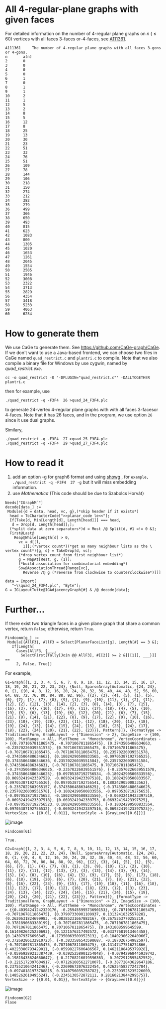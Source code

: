 # All 4-regular-plane graphs with given faces
For detailed information on the number of 4-regular plane graphs on $n ~(\le 60)$ vertices with all faces 3-faces or-4-faces, see 
[A111361](https://oeis.org/A111361).

```
A111361		The number of 4-regular plane graphs with all faces 3-gons or 4-gons.
n		a(n)
2		0
3		0
4		0
5		0
6		1
7		0
8		1
9		1
10		2
11		1
12		5
13		2
14		8
15		5
16		12
17		8
18		25
19		13
20		30
21		23
22		51
23		33
24		76
25		51
26		109
27		78
28		144
29		106
30		218
31		150
32		274
33		212
34		382
35		279
36		499
37		366
38		650
39		493
40		815
41		623
42		1083
43		800
44		1305
45		1020
46		1653
47		1261
48		2045
49		1554
50		2505
51		1946
52		3008
53		2322
54		3713
55		2829
56		4354
57		3418
58		5233
59		4063
60		6234
```

# How to generate them

We use CaGe to generate them. See https://github.com/CaGe-graph/CaGe. If we don't want to use a Java-based frontend,  we can choose two files in CaGe named `quad_restrict.c` and   `plantri.c` to compile.  Note that we also  compile a binary file for Windows by use cygwin, named by *quad_restrict.exe*.  
```
cc -o quad_restrict -O '-DPLUGIN="quad_restrict.c"' -DALLTOGETHER plantri.c
```

then for example, use

```
./quad_restrict -q -F3F4  26 >quad_24_F3F4.plc
```
to  generate 24-vertex  4-regular plane graphs with with all faces 3-facesor 4-faces. Note that it has 26 faces, and in the program, we use option  `26`  since it use dual graphs.






Similary,


```
./quad_restrict -q -F3F4  27 >quad_25_F3F4.plc
./quad_restrict -q -F3F4  29 >quad_27_F3F4.plc
```


# How to read it

1. add an option -g for graph6 format and using [showg](https://users.cecs.anu.edu.au/~bdm/data/formats.html) , for `example, ./quad_restrict -q -F3F4  27 -g`  but it will miss embedding information. 
2. use *Mathematica* (This code should be due to Szabolcs Horvát）

```
Needs["IGraphM`"]
decode[data_] := 
 Module[{d = data, head, vc, g},(*skip header if it exists*)
  head = ToCharacterCode[">>planar_code le<<"];
  If[Take[d, Min[Length[d], Length[head]]] === head, 
   d = Drop[d, Length[head]];];
  (*split data at zero separators*)d = Most /@ Split[d, #1 =!= 0 &];
  First@Last@
    Reap@While[Length[d] > 0, 
      vc = d[[1, 
        1]];(*vertex count*)(*get as many neighbour lists as the \
vertex count*){g, d} = TakeDrop[d, vc];
      (*drop vertex count from first neighbour list*)
      g = MapAt[Rest, g, {1}];
      (*build association for combinatorial embedding*)
      Sow@AssociationThread[Range[vc], 
        Reverse /@ g (*reverse from clockwise to counterclockwise*)]]]
```


```
data = Import[
   "~\\quad_24_F3F4.plc", "Byte"];
G = IGLayoutTutte@IGAdjacencyGraph[#] & /@ decode[data];
```




# Further...
If there exist two triangle faces in a given plane graph that share a common vertex, return `False`; otherwise, return `True`.

```
Findcomm[g_] :=
 Module[{AllF3}, AllF3 = Select[PlanarFaceList[g], Length[#] == 3 &];
   If[Length[
     Cases[AllF3, {___,
       SelectFirst[Tally[Join @@ AllF3], #[[2]] >= 2 &][[1]], ___}]] ==
     2, False, True]]
```


For example,

```
G1=Graph[{1, 2, 3, 4, 5, 6, 7, 8, 9, 10, 11, 12, 13, 14, 15, 16, 17, 18, 19, 20, 21, 22, 23, 24}, {Null, SparseArray[Automatic, {24, 24}, 0, {1, {{0, 4, 8, 12, 16, 20, 24, 28, 32, 36, 40, 44, 48, 52, 56, 60, 64, 68, 72, 76, 80, 84, 88, 92, 96}, {{2}, {3}, {4}, {5}, {1}, {5}, {6}, {7}, {1}, {7}, {8}, {9}, {1}, {9}, {10}, {11}, {1}, {2}, {11}, {12}, {2}, {12}, {13}, {14}, {2}, {3}, {8}, {14}, {3}, {7}, {15}, {16}, {3}, {4}, {16}, {17}, {4}, {11}, {17}, {18}, {4}, {5}, {10}, {19}, {5}, {6}, {13}, {19}, {6}, {12}, {20}, {21}, {6}, {7}, {15}, {21}, {8}, {14}, {21}, {22}, {8}, {9}, {17}, {22}, {9}, {10}, {16}, {23}, {10}, {19}, {20}, {23}, {11}, {12}, {18}, {20}, {13}, {18}, {19}, {24}, {13}, {14}, {15}, {24}, {15}, {16}, {23}, {24}, {17}, {18}, {22}, {24}, {20}, {21}, {22}, {23}}}, Pattern}]}, {FormatType -> TraditionalForm, GraphLayout -> {"Dimension" -> 2}, ImageSize -> {100, 100}, PlotRange -> All, PlotTheme -> "Monochrome", VertexCoordinates -> {{0.7071067811865475, -0.7071067811865475}, {0.3743506488634663, -0.23570226039551573}, {0.7071067811865475, 0.7071067811865475}, {-0.7071067811865475, -0.7071067811865475}, {0.23570226039551578, -0.3743506488634662}, {0.18024290500833565, -0.09705387192756525}, {0.37435064886346636, 0.23570226039551584}, {0.23570226039551584, 0.3743506488634663}, {-0.7071067811865475, 0.7071067811865475}, {-0.37435064886346625, -0.23570226039551576}, {-0.23570226039551578, -0.37435064886346625}, {0.09705387192756534, -0.18024290500833556}, {0.06932419423397529, -0.06932419423397518}, {0.18024290500833567, 0.09705387192756536}, {0.09705387192756541, 0.18024290500833562}, {-0.2357022603955157, 0.37435064886346625}, {-0.37435064886346625, 0.23570226039551578}, {-0.18024290500833556, -0.0970538719275653}, {-0.0970538719275653, -0.18024290500833556}, {-0.06932419423397519, -0.06932419423397518}, {0.0693241942339753, 0.06932419423397525}, {-0.09705387192756523, 0.18024290500833556}, {-0.18024290500833554, 0.09705387192756532}, {-0.06932419423397516, 0.06932419423397523}}, VertexSize -> {{0.01, 0.01}}, VertexStyle -> {GrayLevel[0.6]}}]
```
![image](https://github.com/lichengzhang1/4-regular-plane-graphs-with-given-faces/assets/82444903/71b3108f-4bde-4fa1-8327-bce5e67854d2)

```
Findcomm[G1]

True.
```

```
G2=Graph[{1, 2, 3, 4, 5, 6, 7, 8, 9, 10, 11, 12, 13, 14, 15, 16, 17, 18, 19, 20, 21, 22, 23, 24}, {Null, SparseArray[Automatic, {24, 24}, 0, {1, {{0, 4, 8, 12, 16, 20, 24, 28, 32, 36, 40, 44, 48, 52, 56, 60, 64, 68, 72, 76, 80, 84, 88, 92, 96}, {{2}, {3}, {4}, {5}, {1}, {5}, {6}, {7}, {1}, {4}, {7}, {8}, {1}, {3}, {9}, {10}, {1}, {2}, {10}, {11}, {2}, {11}, {12}, {13}, {2}, {3}, {13}, {14}, {3}, {9}, {14}, {15}, {4}, {8}, {10}, {16}, {4}, {5}, {9}, {17}, {5}, {6}, {17}, {18}, {6}, {18}, {19}, {20}, {6}, {7}, {20}, {21}, {7}, {8}, {21}, {22}, {8}, {16}, {22}, {23}, {9}, {15}, {17}, {19}, {10}, {11}, {16}, {18}, {11}, {12}, {17}, {19}, {12}, {16}, {18}, {23}, {12}, {13}, {23}, {24}, {13}, {14}, {22}, {24}, {14}, {15}, {21}, {24}, {15}, {19}, {20}, {24}, {20}, {21}, {22}, {23}}}, Pattern}]}, {FormatType -> TraditionalForm, GraphLayout -> {"Dimension" -> 2}, ImageSize -> {100, 100}, PlotRange -> All, PlotTheme -> "Monochrome", VertexCoordinates -> {{0.40394241242329176, -0.25945599573690153}, {0.7071067811865475, -0.7071067811865475}, {0.37907330901109937, 0.1313241832557828}, {0.2620631824699983, -0.0838523166788216}, {0.2675263770255219, -0.3781890683380199}, {-0.7071067811865475, -0.7071067811865475}, {0.7071067811865475, 0.7071067811865475}, {0.1431808599645599, 0.16149826425230693}, {0.1221576317492572, -0.03377681913464458}, {0.143079376696345, -0.17350063509952313}, {-0.18402306220409667, -0.37269286132910723}, {-0.3833586543598687, -0.187026754982597}, {-0.7071067811865475, 0.7071067811865475}, {0.13147477516274866, 0.4022338079342901}, {-0.05998227606486567, 0.14621188495379928}, {-0.05969289213387439, -0.03925258901254048}, {-0.07942968445939742, -0.19818433624660647}, {-0.21708216019596363, -0.2072912595452552}, {-0.2215172397604917, -0.07126108562271007}, {-0.38772843629647186, 0.2375521064241246}, {-0.22690672076222454, 0.42625458277242784}, {-0.09748181973788815, 0.3140756035258782}, {-0.22593525235226009, 0.1485262610495524}, {-0.2345130572872111, 0.28160213844299575}}, VertexSize -> {{0.01, 0.01}}, VertexStyle -> {GrayLevel[0.6]}}]
```

![image](https://github.com/lichengzhang1/4-regular-plane-graphs-with-given-faces/assets/82444903/800cfb34-ea06-4792-bab2-14fcba70c55c)

```
Findcomm[G2]
Flase
```










